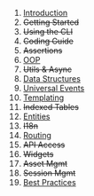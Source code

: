 <!-- @@@page:manual@@@ -->

1. [Introduction](introduction.md)
2. ~~Getting Started~~
3. ~~Using the CLI~~
4. ~~Coding Guide~~
5. ~~Assertions~~
6. [OOP](oop.md)
7. ~~Utils & Async~~
8. [Data Structures](data-structures.md)
9. [Universal Events](universal-events.md)
10. [Templating](templating.md)
11. ~~Indexed Tables~~
12. [Entities](entities.md)
13. ~~I18n~~
14. [Routing](routing.md)
15. ~~API Access~~
16. ~~Widgets~~
17. ~~Asset Mgmt~~
17. ~~Session Mgmt~~
18. [Best Practices](best-practices.md)
